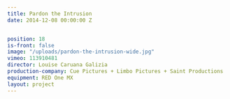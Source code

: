 ```yaml
---
title: Pardon the Intrusion
date: 2014-12-08 00:00:00 Z


position: 18
is-front: false
image: "/uploads/pardon-the-intrusion-wide.jpg"
vimeo: 113910481
director: Louise Caruana Galizia
production-company: Cue Pictures + Limbo Pictures + Saint Productions
equipment: RED One MX
layout: project
---
```


